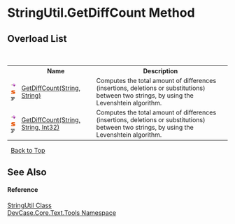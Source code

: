 # StringUtil.GetDiffCount Method 
 


## Overload List
&nbsp;<table><tr><th></th><th>Name</th><th>Description</th></tr><tr><td>![Public method](media/pubmethod.gif "Public method")![Static member](media/static.gif "Static member")![Code example](media/CodeExample.png "Code example")</td><td><a href="M_DevCase_Core_Text_Tools_StringUtil_GetDiffCount">GetDiffCount(String, String)</a></td><td>
Computes the total amount of differences (insertions, deletions or substitutions) between two strings, by using the Levenshtein algorithm.</td></tr><tr><td>![Public method](media/pubmethod.gif "Public method")![Static member](media/static.gif "Static member")![Code example](media/CodeExample.png "Code example")</td><td><a href="M_DevCase_Core_Text_Tools_StringUtil_GetDiffCount_1">GetDiffCount(String, String, Int32)</a></td><td>
Computes the total amount of differences (insertions, deletions or substitutions) between two strings, by using the Levenshtein algorithm.</td></tr></table>&nbsp;
<a href="#stringutil.getdiffcount-method">Back to Top</a>

## See Also


#### Reference
<a href="T_DevCase_Core_Text_Tools_StringUtil">StringUtil Class</a><br /><a href="N_DevCase_Core_Text_Tools">DevCase.Core.Text.Tools Namespace</a><br />